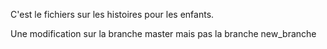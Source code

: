 C'est le fichiers sur les histoires pour les enfants. 

Une modification sur la branche master mais pas la branche new_branche